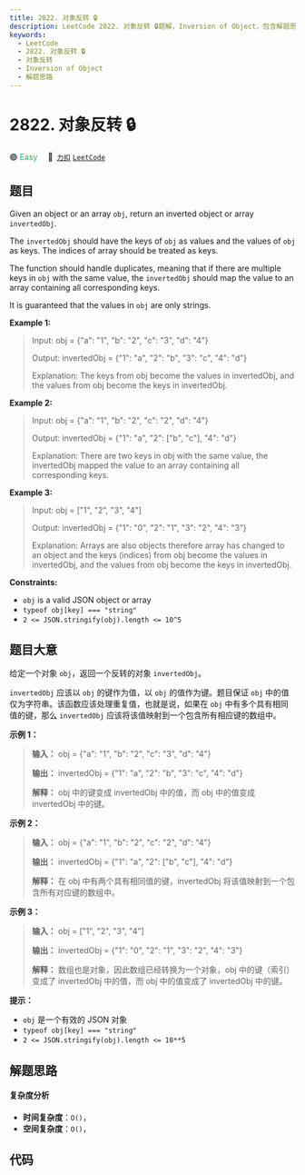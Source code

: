 ```yaml
---
title: 2822. 对象反转 🔒
description: LeetCode 2822. 对象反转 🔒题解，Inversion of Object，包含解题思路、复杂度分析以及完整的 JavaScript 代码实现。
keywords:
  - LeetCode
  - 2822. 对象反转 🔒
  - 对象反转
  - Inversion of Object
  - 解题思路
---
```


# 2822. 对象反转 🔒

🟢 <font color=#15bd66>Easy</font>&emsp; 🔗&ensp;[`力扣`](https://leetcode.cn/problems/inversion-of-object) [`LeetCode`](https://leetcode.com/problems/inversion-of-object)

## 题目

Given an object or an array `obj`, return an inverted object or array
`invertedObj`.

The `invertedObj` should have the keys of `obj` as values and the values of
`obj` as keys. The indices of array should be treated as keys.

The function should handle duplicates, meaning that if there are multiple keys
in `obj` with the same value, the `invertedObj` should map the value to an
array containing all corresponding keys.

It is guaranteed that the values in `obj` are only strings.



**Example 1:**

> Input: obj = {"a": "1", "b": "2", "c": "3", "d": "4"}
> 
> Output: invertedObj = {"1": "a", "2": "b", "3": "c", "4": "d"}
> 
> Explanation: The keys from obj become the values in invertedObj, and the values from obj become the keys in invertedObj.

**Example 2:**

> Input: obj = {"a": "1", "b": "2", "c": "2", "d": "4"}
> 
> Output: invertedObj = {"1": "a", "2": ["b", "c"], "4": "d"}
> 
> Explanation: There are two keys in obj with the same value, the invertedObj mapped the value to an array containing all corresponding keys.

**Example 3:**

> Input: obj = ["1", "2", "3", "4"]
> 
> Output: invertedObj = {"1": "0", "2": "1", "3": "2", "4": "3"}
> 
> Explanation: Arrays are also objects therefore array has changed to an object and the keys (indices) from obj become the values in invertedObj, and the values from obj become the keys in invertedObj.

**Constraints:**

  * `obj` is a valid JSON object or array
  * `typeof obj[key] === "string"`
  * `2 <= JSON.stringify(obj).length <= 10^5`


## 题目大意

给定一个对象 `obj`，返回一个反转的对象 `invertedObj`。

`invertedObj` 应该以 `obj` 的键作为值，以 `obj` 的值作为键。题目保证 `obj`
中的值仅为字符串。该函数应该处理重复值，也就是说，如果在 `obj` 中有多个具有相同值的键，那么 `invertedObj`
应该将该值映射到一个包含所有相应键的数组中。



**示例 1：**

> 
> 
> 
> 
> 
> **输入：** obj = {"a": "1", "b": "2", "c": "3", "d": "4"}
> 
> **输出：** invertedObj = {"1": "a", "2": "b", "3": "c", "4": "d"}
> 
> **解释：** obj 中的键变成 invertedObj 中的值，而 obj 中的值变成 invertedObj 中的键。
> 
> 

**示例 2：**

> 
> 
> 
> 
> 
> **输入：** obj = {"a": "1", "b": "2", "c": "2", "d": "4"}
> 
> **输出：** invertedObj = {"1": "a", "2": ["b", "c"], "4": "d"}
> 
> **解释：** 在 obj 中有两个具有相同值的键，invertedObj 将该值映射到一个包含所有对应键的数组中。

**示例 3：**

> 
> 
> 
> 
> 
> **输入：** obj = ["1", "2", "3", "4"]
> 
> **输出：** invertedObj = {"1": "0", "2": "1", "3": "2", "4": "3"}
> 
> **解释：** 数组也是对象，因此数组已经转换为一个对象，obj 中的键（索引）变成了 invertedObj 中的值，而 obj 中的值变成了 invertedObj 中的键。
> 
> 



**提示：**

  * `obj` 是一个有效的 JSON 对象
  * `typeof obj[key] === "string"`
  * `2 <= JSON.stringify(obj).length <= 10**5`


## 解题思路

#### 复杂度分析

- **时间复杂度**：`O()`，
- **空间复杂度**：`O()`，

## 代码

```javascript

```